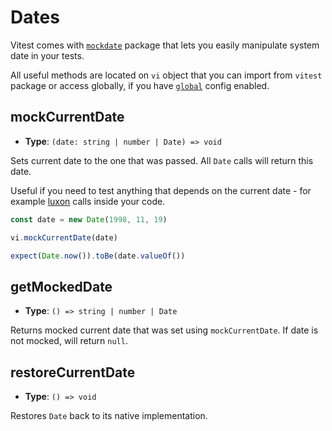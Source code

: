 # Dates

Vitest comes with [`mockdate`](https://www.npmjs.com/package/mockdate) package that lets you easily manipulate system date in your tests.

All useful methods are located on `vi` object that you can import from `vitest` package or access globally, if you have [`global`](/config/#global) config enabled.

## mockCurrentDate

- **Type**: `(date: string | number | Date) => void`

Sets current date to the one that was passed. All `Date` calls will return this date.

Useful if you need to test anything that depends on the current date - for example [luxon](https://github.com/moment/luxon/) calls inside your code.

```ts
const date = new Date(1998, 11, 19)

vi.mockCurrentDate(date)

expect(Date.now()).toBe(date.valueOf())
```

## getMockedDate

- **Type**: `() => string | number | Date`

Returns mocked current date that was set using `mockCurrentDate`. If date is not mocked, will return `null`.

## restoreCurrentDate

- **Type**: `() => void`

Restores `Date` back to its native implementation.
